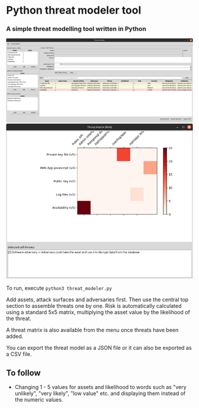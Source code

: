# Python threat modeler tool
### A simple threat modelling tool written in Python

![Main screen](images/main-screen.png "Main screen")
![Threat matrix](images/threat-matrix.png "Threat matrix")

To run, execute `python3 threat_modeler.py`

Add assets, attack surfaces and adversaries first.  Then use the central top section to assemble threats one by one.  Risk is automatically calculated using a standard 5x5 matrix, multiplying the asset value by the likelihood of the threat.

A threat matrix is also available from the menu once threats have been added.

You can export the threat model as a JSON file or it can also be exported as a CSV file.

## To follow
- Changing 1 - 5 values for assets and likelihood to words such as "very unlikely", "very likely", "low value" etc. and displaying them instead of the numeric values.


